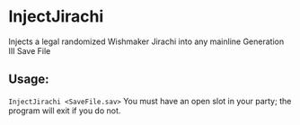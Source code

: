 # InjectJirachi
Injects a legal randomized Wishmaker Jirachi into any mainline Generation III Save File

## Usage:
`InjectJirachi <SaveFile.sav>`
You must have an open slot in your party; the program will exit if you do not.
